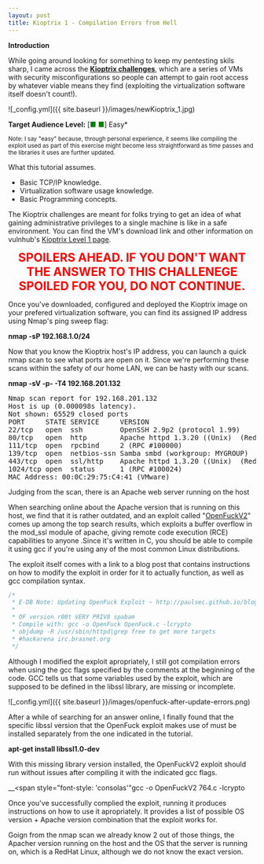 ```yaml
---
layout: post
title: Kioptrix 1 - Compilation Errors from Hell
---
```

__Introduction__

While going around looking for something to keep my pentesting skils sharp, I came across the __[Kioptrix challenges](http://www.kioptrix.com/blog/)__, which are a series of VMs with security misconfigurations so people can attempt to gain root access by whatever viable means they find (exploiting the virtualization software itself doesn't count!).

![_config.yml]({{ site.baseurl }}/images/newKioptrix_1.jpg)

__Target Audience Level:__ [<span style="color:green">■ ■</span>] Easy*

<sub>Note: I say "easy" because, through personal experience, it seems like compiling the exploit used as part of this exercise might become less straightforward as time passes and the libraries it uses are further updated.</sub>

What this tutorial assumes.

* Basic TCP/IP knowledge.
* Virtualization software usage knowledge.
* Basic Programming concepts.

The Kioptrix challenges are meant for folks trying to get an idea of what gaining administrative privileges to a single machine is like in a safe environment. You can find the VM's download link and other information on vulnhub's [Kioptrix Level 1 page](https://www.vulnhub.com/entry/kioptrix-level-1-1,22/).

__<center><font style="color:red" size="+2">SPOILERS AHEAD. IF YOU DON'T WANT THE ANSWER TO THIS CHALLENEGE SPOILED FOR YOU, DO NOT CONTINUE.</font></center>__

Once you've downloaded, configured and deployed the Kioptrix image on your prefered virtualization software, you can find its assigned IP address using Nmap's ping sweep flag: 

__nmap -sP 192.168.1.0/24__

Now that you know the Kioptrix host's IP address, you can launch a quick nmap scan to see what ports are open on it. Since we're performing these scans within the safety of our home LAN, we can be hasty with our scans.


__nmap -sV -p- -T4 192.168.201.132__

<pre>
Nmap scan report for 192.168.201.132
Host is up (0.000098s latency).
Not shown: 65529 closed ports
PORT     STATE SERVICE     VERSION
22/tcp   open  ssh         OpenSSH 2.9p2 (protocol 1.99)
80/tcp   open  http        Apache httpd 1.3.20 ((Unix)  (Red-Hat/Linux) mod_ssl/2.8.4 OpenSSL/0.9.6b)
111/tcp  open  rpcbind     2 (RPC #100000)
139/tcp  open  netbios-ssn Samba smbd (workgroup: MYGROUP)
443/tcp  open  ssl/http    Apache httpd 1.3.20 ((Unix)  (Red-Hat/Linux) mod_ssl/2.8.4 OpenSSL/0.9.6b)
1024/tcp open  status      1 (RPC #100024)
MAC Address: 00:0C:29:75:C4:41 (VMware)
</pre>

Judging from the scan, there is an Apache web server running on the host

When searching online about the Apache version that is running on this host, we find that it is rather outdated, and an exploit called "[OpenFuckV2](https://www.exploit-db.com/exploits/764/)" comes up among the top search results, which exploits a buffer overflow in the mod_ssl module of apache, giving remote code execution (RCE) capabilities to anyone .Since it's written in C, you should be able to compile it using gcc if you're using any of the most common Linux distributions.


The exploit itself comes with a link to a blog post that contains instructions on how to modify the exploit in order for it to actually function, as well as gcc compilation syntax.

```c
/*
 * E-DB Note: Updating OpenFuck Exploit ~ http://paulsec.github.io/blog/2014/04/14/updating-openfuck-exploit/
 *
 * OF version r00t VERY PRIV8 spabam
 * Compile with: gcc -o OpenFuck OpenFuck.c -lcrypto
 * objdump -R /usr/sbin/httpd|grep free to get more targets
 * #hackarena irc.brasnet.org
 */ 
```

Although I modified the exploit apropriately, I still got compilation errors when using the gcc flags specified by the comments at the beginning of the code. GCC tells us that some variables used by the exploit, which are supposed to be defined in the libssl library, are missing or incomplete.

![_config.yml]({{ site.baseurl }}/images/openfuck-after-update-errors.png)

After a while of searching for an answer online, I finally found that the specific libssl version that the OpenFuck exploit makes use of must be installed separately from the one indicated in the tutorial.

__<span style="font-style: 'consolas'">apt-get install libssl1.0-dev</span>__

With this missing library version installed, the OpenFuckV2 exploit should run without issues after compiling it with the indicated gcc flags.

__<span style="font-style: 'consolas'"gcc -o OpenFuckV2 764.c -lcrypto</span>

Once you've successfully complied the exploit, running it produces instructions on how to use it apropriately. It provides a list of possible OS version + Apache version combination that the exploit works for.

Goign from the nmap scan we already know 2 out of those things, the Apacher version running on the host and the OS that the server is running on, which is a RedHat Linux, although we do not know the exact version.

